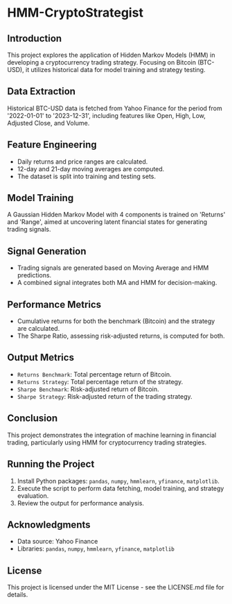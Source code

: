 # HMM-CryptoStrategist

## Introduction
This project explores the application of Hidden Markov Models (HMM) in developing a cryptocurrency trading strategy. Focusing on Bitcoin (BTC-USD), it utilizes historical data for model training and strategy testing.

## Data Extraction
Historical BTC-USD data is fetched from Yahoo Finance for the period from '2022-01-01' to '2023-12-31', including features like Open, High, Low, Adjusted Close, and Volume.

## Feature Engineering
- Daily returns and price ranges are calculated.
- 12-day and 21-day moving averages are computed.
- The dataset is split into training and testing sets.

## Model Training
A Gaussian Hidden Markov Model with 4 components is trained on 'Returns' and 'Range', aimed at uncovering latent financial states for generating trading signals.

## Signal Generation
- Trading signals are generated based on Moving Average and HMM predictions.
- A combined signal integrates both MA and HMM for decision-making.

## Performance Metrics
- Cumulative returns for both the benchmark (Bitcoin) and the strategy are calculated.
- The Sharpe Ratio, assessing risk-adjusted returns, is computed for both.

## Output Metrics
- `Returns Benchmark`: Total percentage return of Bitcoin.
- `Returns Strategy`: Total percentage return of the strategy.
- `Sharpe Benchmark`: Risk-adjusted return of Bitcoin.
- `Sharpe Strategy`: Risk-adjusted return of the trading strategy.

## Conclusion
This project demonstrates the integration of machine learning in financial trading, particularly using HMM for cryptocurrency trading strategies.

## Running the Project
1. Install Python packages: `pandas`, `numpy`, `hmmlearn`, `yfinance`, `matplotlib`.
2. Execute the script to perform data fetching, model training, and strategy evaluation.
3. Review the output for performance analysis.

## Acknowledgments
- Data source: Yahoo Finance
- Libraries: `pandas`, `numpy`, `hmmlearn`, `yfinance`, `matplotlib`

## License
This project is licensed under the MIT License - see the LICENSE.md file for details.

